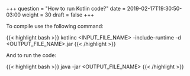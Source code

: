 +++
question = "How to run Kotlin code?"
date = 2019-02-17T19:30:50-03:00
weight = 30
draft = false
+++

To compile use the following command:

{{< highlight bash >}}
  kotlinc <INPUT_FILE_NAME> -include-runtime -d <OUTPUT_FILE_NAME>.jar
{{< /highlight >}}

And to run the code:

{{< highlight bash >}}
  java -jar <OUTPUT_FILE_NAME>
{{< /highlight >}}
